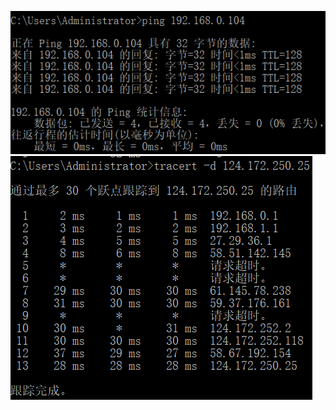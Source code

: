 ![image](https://github.com/g2502823040/CSharpHomework/blob/master/%E5%9B%BE%E7%89%871.png)
![image](https://github.com/g2502823040/CSharpHomework/blob/master/%E5%9B%BE%E7%89%872.png)
